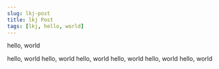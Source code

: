 ```yaml
---
slug: lkj-post
title: lkj Post
tags: [lkj, hello, world]
---
```


hello, world

<!-- truncate -->

hello, world
hello, world
hello, world
hello, world
hello, world
hello, world
